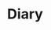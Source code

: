 ---
layout: TIL
permalink: /DIARY/
title: Diary
description: Today I Learned. Or simple diary.
nav: true
news: true
---